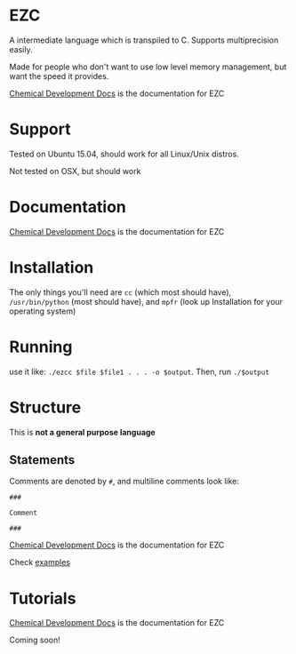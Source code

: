 # EZC

A intermediate language which is transpiled to C. Supports multiprecision easily.

Made for people who don't want to use low level memory management, but want the speed it provides.

[Chemical Development Docs](http://chemicaldevelopment.us/docs/ezc/) is the documentation for EZC

# Support

Tested on Ubuntu 15.04, should work for all Linux/Unix distros.

Not tested on OSX, but should work

# Documentation

[Chemical Development Docs](http://chemicaldevelopment.us/docs/ezc/) is the documentation for EZC

# Installation

The only things you'll need are `cc` (which most should have), `/usr/bin/python` (most should have), and `mpfr` (look up Installation for your operating system)

# Running

use it like: `./ezcc $file $file1 . . . -o $output`. Then, run `./$output`

# Structure

This is **not a general purpose language**

## Statements

Comments are denoted by `#`, and multiline comments look like:
```
###

Comment

###
```



[Chemical Development Docs](http://chemicaldevelopment.us/docs/ezc/) is the documentation for EZC

Check [examples](https://github.com/ChemicalDevelopment/ezc/tree/master/examples)

# Tutorials

[Chemical Development Docs](http://chemicaldevelopment.us/docs/ezc/) is the documentation for EZC

Coming soon!

